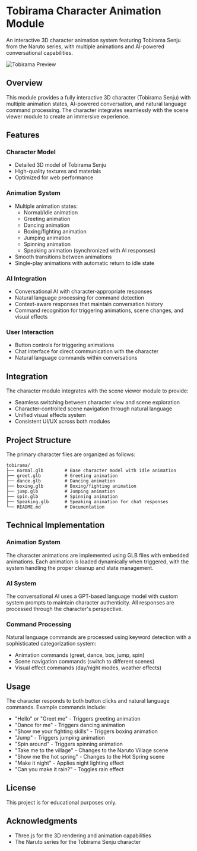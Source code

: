 # Tobirama Character Animation Module

An interactive 3D character animation system featuring Tobirama Senju from the Naruto series, with multiple animations and AI-powered conversational capabilities.

![Tobirama Preview](normal.glb)

## Overview

This module provides a fully interactive 3D character (Tobirama Senju) with multiple animation states, AI-powered conversation, and natural language command processing. The character integrates seamlessly with the scene viewer module to create an immersive experience.

## Features

### Character Model
- Detailed 3D model of Tobirama Senju
- High-quality textures and materials
- Optimized for web performance

### Animation System
- Multiple animation states:
  - Normal/Idle animation
  - Greeting animation
  - Dancing animation
  - Boxing/fighting animation
  - Jumping animation
  - Spinning animation
  - Speaking animation (synchronized with AI responses)
- Smooth transitions between animations
- Single-play animations with automatic return to idle state

### AI Integration
- Conversational AI with character-appropriate responses
- Natural language processing for command detection
- Context-aware responses that maintain conversation history
- Command recognition for triggering animations, scene changes, and visual effects

### User Interaction
- Button controls for triggering animations
- Chat interface for direct communication with the character
- Natural language commands within conversations

## Integration

The character module integrates with the scene viewer module to provide:
- Seamless switching between character view and scene exploration
- Character-controlled scene navigation through natural language
- Unified visual effects system
- Consistent UI/UX across both modules

## Project Structure

The primary character files are organized as follows:

```
tobirama/
├── normal.glb        # Base character model with idle animation
├── greet.glb         # Greeting animation
├── dance.glb         # Dancing animation
├── boxing.glb        # Boxing/fighting animation
├── jump.glb          # Jumping animation
├── spin.glb          # Spinning animation
├── Speaking.glb      # Speaking animation for chat responses
└── README.md         # Documentation
```

## Technical Implementation

### Animation System
The character animations are implemented using GLB files with embedded animations. Each animation is loaded dynamically when triggered, with the system handling the proper cleanup and state management.

### AI System
The conversational AI uses a GPT-based language model with custom system prompts to maintain character authenticity. All responses are processed through the character's perspective.

### Command Processing
Natural language commands are processed using keyword detection with a sophisticated categorization system:
- Animation commands (greet, dance, box, jump, spin)
- Scene navigation commands (switch to different scenes)
- Visual effect commands (day/night modes, weather effects)

## Usage

The character responds to both button clicks and natural language commands. Example commands include:

- "Hello" or "Greet me" - Triggers greeting animation
- "Dance for me" - Triggers dancing animation
- "Show me your fighting skills" - Triggers boxing animation
- "Jump" - Triggers jumping animation
- "Spin around" - Triggers spinning animation
- "Take me to the village" - Changes to the Naruto Village scene
- "Show me the hot spring" - Changes to the Hot Spring scene
- "Make it night" - Applies night lighting effect
- "Can you make it rain?" - Toggles rain effect

## License

This project is for educational purposes only.

## Acknowledgments

- Three.js for the 3D rendering and animation capabilities
- The Naruto series for the Tobirama Senju character 